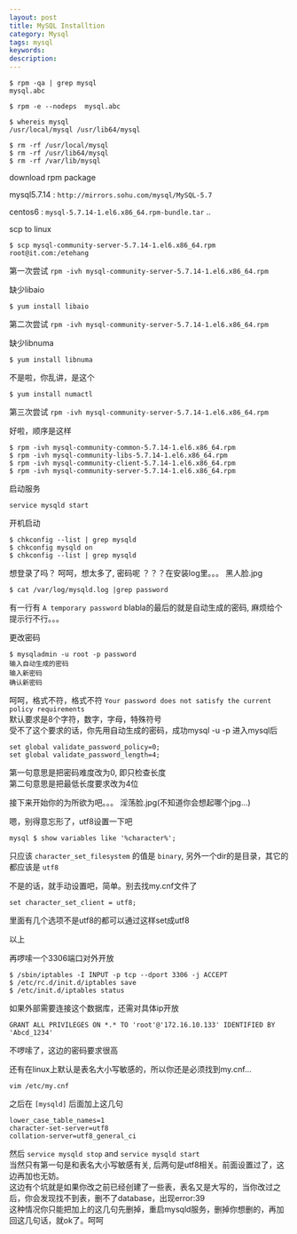 ```yaml
---
layout: post
title: MySQL Installtion
category: Mysql
tags: mysql
keywords:
description:
---
```


```
$ rpm -qa | grep mysql  
mysql.abc  

$ rpm -e --nodeps  mysql.abc  

$ whereis mysql  
/usr/local/mysql /usr/lib64/mysql  

$ rm -rf /usr/local/mysql  
$ rm -rf /usr/lib64/mysql  
$ rm -rf /var/lib/mysql
```

download rpm package  
  
mysql5.7.14 :  `http://mirrors.sohu.com/mysql/MySQL-5.7`  
  
centos6 : `mysql-5.7.14-1.el6.x86_64.rpm-bundle.tar`
..

scp to linux  

```
$ scp mysql-community-server-5.7.14-1.el6.x86_64.rpm root@it.com:/etehang
```

第一次尝试 `rpm -ivh mysql-community-server-5.7.14-1.el6.x86_64.rpm`  
  
缺少libaio  
  
```
$ yum install libaio
```

第二次尝试 `rpm -ivh mysql-community-server-5.7.14-1.el6.x86_64.rpm`  
  
缺少libnuma  
  
```
$ yum install libnuma
```

不是啦，你乱讲，是这个  
  
```
$ yum install numactl
```
  
第三次尝试 `rpm -ivh mysql-community-server-5.7.14-1.el6.x86_64.rpm`  
  
好啦，顺序是这样  
  
```
$ rpm -ivh mysql-community-common-5.7.14-1.el6.x86_64.rpm  
$ rpm -ivh mysql-community-libs-5.7.14-1.el6.x86_64.rpm  
$ rpm -ivh mysql-community-client-5.7.14-1.el6.x86_64.rpm  
$ rpm -ivh mysql-community-server-5.7.14-1.el6.x86_64.rpm  
```
  
启动服务  
  
```
service mysqld start
```
  
开机启动  
  
```
$ chkconfig --list | grep mysqld  
$ chkconfig mysqld on  
$ chkconfig --list | grep mysqld  
```
  
想登录了吗？ 呵呵，想太多了, 密码呢 ？？？在安装log里。。。 黑人脸.jpg  
  
```
$ cat /var/log/mysqld.log |grep password
```
  
有一行有 `A temporary password` blabla的最后的就是自动生成的密码, 麻烦给个提示行不行。。。
  
更改密码  
  
```
$ mysqladmin -u root -p password  
输入自动生成的密码  
输入新密码  
确认新密码  
```
  
呵呵，格式不符，格式不符 `Your password does not satisfy the current policy requirements`  
默认要求是8个字符，数字，字母，特殊符号  
受不了这个要求的话，你先用自动生成的密码，成功mysql -u -p 进入mysql后  
  
```
set global validate_password_policy=0;
set global validate_password_length=4;
```
  
第一句意思是把密码难度改为0, 即只检查长度  
第二句意思是把最低长度要求改为4位  
  
接下来开始你的为所欲为吧。。。 淫荡脸.jpg(不知道你会想起哪个jpg...)
  
  
  
  
  
嗯，别得意忘形了，utf8设置一下吧  
  
```
mysql $ show variables like '%character%';
```
  
只应该 `character_set_filesystem` 的值是 `binary`, 另外一个dir的是目录，其它的都应该是 `utf8`  
  
不是的话，就手动设置吧，简单。别去找my.cnf文件了  
  
```
set character_set_client = utf8;
```
  
里面有几个选项不是utf8的都可以通过这样set成utf8  
  
以上  
  
再啰嗦一个3306端口对外开放  
  
```
$ /sbin/iptables -I INPUT -p tcp --dport 3306 -j ACCEPT  
$ /etc/rc.d/init.d/iptables save  
$ /etc/init.d/iptables status  
```
  
如果外部需要连接这个数据库，还需对具体ip开放  
  
```
GRANT ALL PRIVILEGES ON *.* TO 'root'@'172.16.10.133' IDENTIFIED BY 'Abcd_1234'
```
  
不啰嗦了，这边的密码要求很高  
  
还有在linux上默认是表名大小写敏感的，所以你还是必须找到my.cnf...  
  
```
vim /etc/my.cnf
```
  
之后在 `[mysqld]` 后面加上这几句  
  
```
lower_case_table_names=1  
character-set-server=utf8  
collation-server=utf8_general_ci  
```
  
然后 `service mysqld stop` and `service mysqld start`  
当然只有第一句是和表名大小写敏感有关, 后两句是utf8相关。前面设置过了，这边再加也无妨。  
这边有个坑就是如果你改之前已经创建了一些表，表名又是大写的，当你改过之后，你会发现找不到表，删不了database，出现error:39  
这种情况你只能把加上的这几句先删掉，重启mysqld服务，删掉你想删的，再加回这几句话，就ok了。呵呵  
